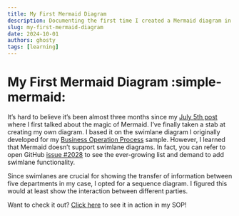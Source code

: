 ```yaml
---
title: My First Mermaid Diagram
description: Documenting the first time I created a Mermaid diagram in Markdown.
slug: my-first-mermaid-diagram
date: 2024-10-01
authors: ghosty
tags: [learning]
---
```


# My First Mermaid Diagram :simple-mermaid:

It’s hard to believe it’s been almost three months since my [July 5th post](third-blog-post) where I first talked about the magic of Mermaid. I’ve finally taken a stab at creating my own diagram. I based it on the swimlane diagram I originally developed for my [Business Operation Process](../docs/sop/business-operation-process) sample. However, I learned that Mermaid doesn’t support swimlane diagrams. In fact, you can refer to open GitHub [issue #2028](https://github.com/mermaid-js/mermaid/issues/2028) to see the ever-growing list and demand to add swimlane functionality.

<!-- truncate -->

Since swimlanes are crucial for showing the transfer of information between five departments in my case, I opted for a sequence diagram. I figured this would at least show the interaction between different parties.

Want to check it out? [Click here](../docs/sop/business-operation-process#mermaid-diagram) to see it in action in my SOP!